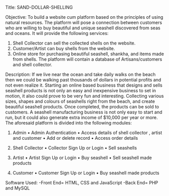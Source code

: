 Title: SAND-DOLLAR-SHELLING


Objective: 
To build a website cum platform based on the principles of using natural resources. The platform will pose a connection between customers who are willing to buy beautiful and unique seashell discovered from seas and oceans. It will provide the following services:
1.	Shell Collector can sell the collected shells on the website.
2.	Customer/Artist can buy shells from the website.
3.	Online store for purchasing beautiful seashell, shankha, and items made from shells.
The platform will contain a database of Artisans/customers and shell collector.

Description: 
If we live near the ocean and take daily walks on the beach then we could be walking past thousands of dollars in potential profits and not even realize it. Starting an online based business that designs and sells seashell products is not only an easy and inexpensive business to set in motion, it also could prove to be very fun and interesting. Collecting various sizes, shapes and colours of seashells right from the beach, and create beautiful seashell products. Once completed, the products can be sold to customers. A seashell manufacturing business is not only easy to start and run, but it could also generate extra income of $10,000 per year or more.
The aforesaid platform is divided into the following modules:
1.	Admin
•	Admin Authentication
•	Access details of shell collector , artist and customer
•	Add or delete record
•	Access order details

2.	Shell Collector
•	Collector Sign Up or Login
•	Sell seashells
3.	Artist
•	Artist Sign Up or Login
•	Buy seashell 
•	Sell seashell made products
4.	Customer
•	Customer Sign Up or Login
•	Buy seashell made products

Software Used: 
-Front End=
HTML, CSS and JavaScript 
-Back End= 
PHP and MySQL 
